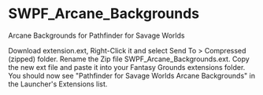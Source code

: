 # SWPF_Arcane_Backgrounds
Arcane Backgrounds for Pathfinder for Savage Worlds

Download extension.ext, Right-Click it and select Send To > Compressed (zipped) folder. Rename the Zip file SWPF_Arcane_Backgrounds.ext.
Copy the new ext file and paste it into your Fantasy Grounds extensions folder.
You should now see "Pathfinder for Savage Worlds Arcane Backgrounds" in the Launcher's Extensions list.
